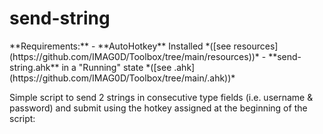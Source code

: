 # send-string

<p class="callout info">**Requirements:**  
- **AutoHotkey** Installed *([see resources](https://github.com/IMAG0D/Toolbox/tree/main/resources))*  
- **send-string.ahk** in a "Running" state *([see .ahk](https://github.com/IMAG0D/Toolbox/tree/main/.ahk))*</p>

Simple script to send 2 strings in consecutive type fields (i.e. username &amp; password) and submit using the hotkey assigned at the beginning of the script: